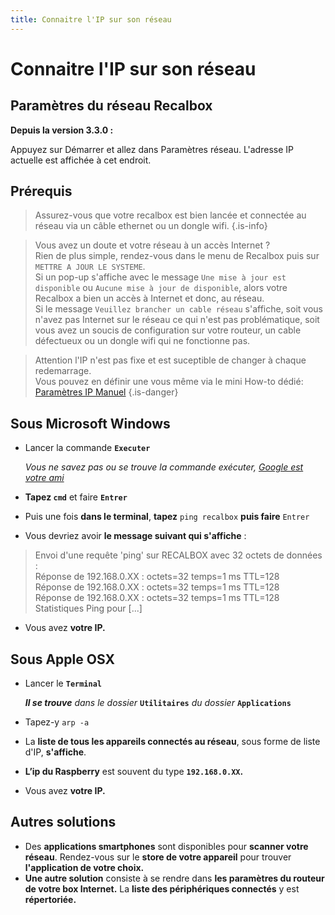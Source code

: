 ```yaml
---
title: Connaitre l'IP sur son réseau
---
```


# Connaitre l'IP sur son réseau

## Paramètres du réseau Recalbox

**Depuis la version 3.3.0 :**

Appuyez sur Démarrer et allez dans Paramètres réseau. L'adresse IP actuelle est affichée à cet endroit.

## Prérequis <a id="prerequis"></a>


>Assurez-vous que votre recalbox est bien lancée et connectée au réseau via un câble ethernet ou un dongle wifi.
{.is-info}

> Vous avez un doute et votre réseau à un accès Internet ?  
> Rien de plus simple, rendez-vous dans le menu de Recalbox puis sur `METTRE A JOUR LE SYSTEME`.  
> Si un pop-up s'affiche avec le message `Une mise à jour est disponible` ou `Aucune mise à jour de disponible`, alors votre Recalbox a bien un accès à Internet et donc, au réseau.  
> Si le message `Veuillez brancher un cable réseau` s'affiche, soit vous n'avez pas Internet sur le réseau ce qui n'est pas problématique, soit vous avez un soucis de configuration sur votre routeur, un cable défectueux ou un dongle wifi qui ne fonctionne pas.


>Attention l'IP n'est pas fixe et est suceptible de changer à chaque redemarrage.   
>Vous pouvez en définir une vous même via le mini How-to dédié:  [Paramètres IP Manuel](/fr/tutoriels/reseau/ip/parametres-ip-manuel)
{.is-danger}

## Sous Microsoft Windows <a id="sous-microsoft-windows"></a>

* Lancer la commande **`Executer`**

  _Vous ne savez pas ou se trouve la commande exécuter,_ [_Google est votre ami_](https://www.justgeek.fr/liste-commandes-executer-run-windows-10-53978/)​

* **Tapez `cmd`** et faire **`Entrer`**
* Puis une fois **dans le terminal**, **tapez** `ping recalbox` **puis faire** `Entrer`
* Vous devriez avoir **le message suivant qui s'affiche** :

> Envoi d'une requête 'ping' sur RECALBOX avec 32 octets de données :  
> Réponse de 192.168.0.XX : octets=32 temps=1 ms TTL=128  
> Réponse de 192.168.0.XX : octets=32 temps=1 ms TTL=128  
> Réponse de 192.168.0.XX : octets=32 temps=1 ms TTL=128  
> Statistiques Ping pour \[...\]

* Vous avez **votre IP.**

## Sous Apple OSX <a id="sous-apple-osx"></a>

* Lancer le **`Terminal`**

  _**Il se trouve** dans le dossier_ **`Utilitaires`** _du dossier_ **`Applications`**

* Tapez-y `arp -a`
* La **liste de tous les appareils connectés au réseau**, sous forme de liste d'IP, **s'affiche**.
* **L’ip du Raspberry** est souvent du type **`192.168.0.XX`.**
* Vous avez **votre IP.**

## Autres solutions <a id="autres-solutions"></a>

* Des **applications smartphones** sont disponibles pour **scanner votre réseau**. Rendez-vous sur le **store de votre appareil** pour trouver **l'application de votre choix.** 
* **Une autre solution** consiste à se rendre dans **les paramètres du routeur de votre box Internet.** La **liste des périphériques connectés** y est **répertoriée.**

